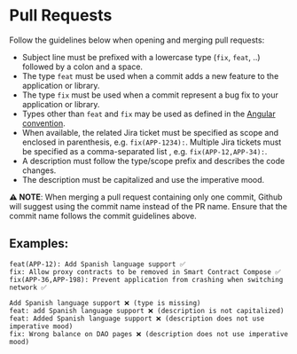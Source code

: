 # Pull Requests

Follow the guidelines below when opening and merging pull requests:

- Subject line must be prefixed with a lowercase type (`fix`, `feat`, ..) followed by a colon and a space.
- The type `feat` must be used when a commit adds a new feature to the application or library.
- The type `fix` must be used when a commit represent a bug fix to your application or library.
- Types other than `feat` and `fix` may be used as defined in the
  [Angular convention](https://github.com/angular/angular/blob/22b96b9/CONTRIBUTING.md#type).
- When available, the related Jira ticket must be specified as scope and enclosed in parenthesis, e.g. `fix(APP-1234):`.
  Multiple Jira tickets must be specified as a comma-separated list , e.g. `fix(APP-12,APP-34):`.
- A description must follow the type/scope prefix and describes the code changes.
- The description must be capitalized and use the imperative mood.

**⚠️ NOTE**: When merging a pull request containing only one commit, Github will suggest using the commit name instead
of the PR name. Ensure that the commit name follows the commit guidelines above.

## Examples:

```
feat(APP-12): Add Spanish language support ✅
fix: Allow proxy contracts to be removed in Smart Contract Compose ✅
fix(APP-36,APP-198): Prevent application from crashing when switching network ✅

Add Spanish language support ❌ (type is missing)
feat: add Spanish language support ❌ (description is not capitalized)
feat: Added Spanish language support ❌ (description does not use imperative mood)
fix: Wrong balance on DAO pages ❌ (description does not use imperative mood)
```
